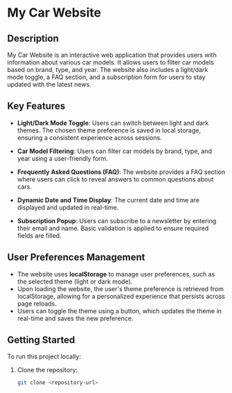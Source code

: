 # My Car Website

## Description
My Car Website is an interactive web application that provides users with information about various car models. It allows users to filter car models based on brand, type, and year. The website also includes a light/dark mode toggle, a FAQ section, and a subscription form for users to stay updated with the latest news.

## Key Features
- **Light/Dark Mode Toggle**: Users can switch between light and dark themes. The chosen theme preference is saved in local storage, ensuring a consistent experience across sessions.
  
- **Car Model Filtering**: Users can filter car models by brand, type, and year using a user-friendly form.

- **Frequently Asked Questions (FAQ)**: The website provides a FAQ section where users can click to reveal answers to common questions about cars.

- **Dynamic Date and Time Display**: The current date and time are displayed and updated in real-time.

- **Subscription Popup**: Users can subscribe to a newsletter by entering their email and name. Basic validation is applied to ensure required fields are filled.

## User Preferences Management
- The website uses **localStorage** to manage user preferences, such as the selected theme (light or dark mode). 
- Upon loading the website, the user's theme preference is retrieved from localStorage, allowing for a personalized experience that persists across page reloads.
- Users can toggle the theme using a button, which updates the theme in real-time and saves the new preference.

## Getting Started
To run this project locally:
1. Clone the repository:
   ```bash
   git clone <repository-url>
